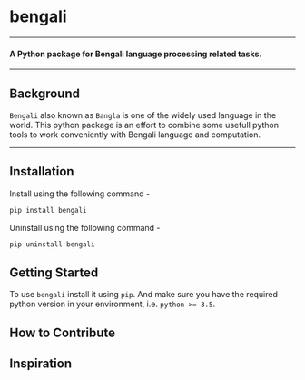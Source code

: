 # bengali
----------------------------------------------
#### A Python package for Bengali language processing related tasks.
-----------------------------------------------

## Background
<p align= "justify">

```Bengali``` also known as ```Bangla``` is one of the widely used language in the world. This python package is an effort to combine some usefull python tools to work conveniently with Bengali language and computation.
</p>

--------------------------------------------------


## Installation
Install using the following command - 
```bash
pip install bengali
```

Uninstall using the following command - 
```bash
pip uninstall bengali
```

## Getting Started

To use ```bengali``` install it using ```pip```. And make sure you have the required python version in your environment, i.e. ```python >= 3.5```.


## How to Contribute

## Inspiration
